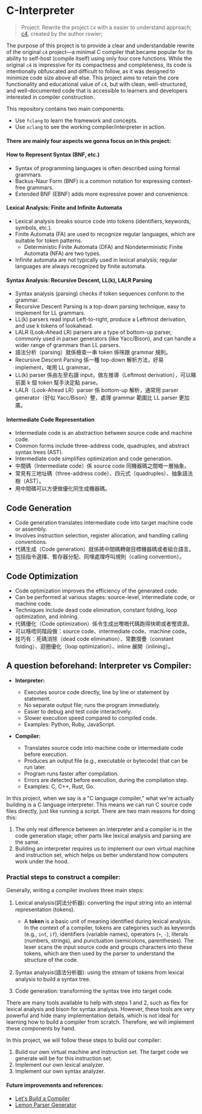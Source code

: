 # C-Interpreter

> Project: Rewrite the project `C4` with a easier to understand approach;
> [c4](https://github.com/rswier/c4), created by the author rswier;

The purpose of this project is to provide a clear and understandable rewrite of the original `c4` project—a minimal C compiler that became popular for its ability to self-host (compile itself) using only four core functions. While the original `c4` is impressive for its compactness and completeness, its code is intentionally obfuscated and difficult to follow, as it was designed to minimize code size above all else. This project aims to retain the core functionality and educational value of `c4`, but with clean, well-structured, and well-documented code that is accessible to learners and developers interested in compiler construction.

This repository contains two main components: 
- Use `fclang` to learn the framework and concepts.
- Use `xclang` to see the working compiler/interpreter in action.


#### There are mainly four aspects we gonna focus on in this project:

#### How to Represent Syntax (BNF, etc.)

- Syntax of programming languages is often described using formal grammars.
- Backus-Naur Form (BNF) is a common notation for expressing context-free grammars.
- Extended BNF (EBNF) adds more expressive power and convenience.

#### Lexical Analysis: Finite and Infinite Automata

- Lexical analysis breaks source code into tokens (identifiers, keywords, symbols, etc.).
- Finite Automata (FA) are used to recognize regular languages, which are suitable for token patterns.
  - Deterministic Finite Automata (DFA) and Nondeterministic Finite Automata (NFA) are two types.
- Infinite automata are not typically used in lexical analysis; regular languages are always recognized by finite automata.

#### Syntax Analysis: Recursive Descent, LL(k), LALR Parsing

- Syntax analysis (parsing) checks if token sequences conform to the grammar.
- Recursive Descent Parsing is a top-down parsing technique, easy to implement for LL grammars.
- LL(k) parsers read input Left-to-right, produce a Leftmost derivation, and use k tokens of lookahead.
- LALR (Look-Ahead LR) parsers are a type of bottom-up parser, commonly used in parser generators (like Yacc/Bison), and can handle a wider range of grammars than LL parsers.
- 語法分析（parsing）就係檢查一串 token 係咪跟 grammar 規則。
- Recursive Descent Parsing 係一種 top-down 解析方法，好易 implement，啱用 LL grammar。
- LL(k) parser 係由左至右讀 input，做左推導（Leftmost derivation），可以睇前面 k 個 token 幫手決定點 parse。
- LALR（Look-Ahead LR）parser 係 bottom-up 解析，通常用 parser generator（好似 Yacc/Bison）整，處理 grammar 範圍比 LL parser 更加廣。

#### Intermediate Code Representation

- Intermediate code is an abstraction between source code and machine code.
- Common forms include three-address code, quadruples, and abstract syntax trees (AST).
- Intermediate code simplifies optimization and code generation.
- 中間碼（Intermediate code）係 source code 同機器碼之間嘅一層抽象。
- 常見有三地址碼（three-address code）、四元式（quadruples）、抽象語法樹（AST）。
- 用中間碼可以方便做優化同生成機器碼。

## Code Generation

- Code generation translates intermediate code into target machine code or assembly.
- Involves instruction selection, register allocation, and handling calling conventions.
- 代碼生成（Code generation）就係將中間碼轉做目標機器碼或者組合語言。
- 包括指令選擇、暫存器分配、同埋處理呼叫規則（calling convention）。

## Code Optimization

- Code optimization improves the efficiency of the generated code.
- Can be performed at various stages: source-level, intermediate code, or machine code.
- Techniques include dead code elimination, constant folding, loop optimization, and inlining.
- 代碼優化（Code optimization）係令生成出嚟嘅代碼跑得快啲或者慳資源。
- 可以喺唔同階段做：source code、intermediate code、machine code。
- 技巧有：死碼消除（dead code elimination）、常數摺疊（constant folding）、迴圈優化（loop optimization）、inline 展開（inlining）。

## A question beforehand: Interpreter vs Compiler:

- **Interpreter:**

  - Executes source code directly, line by line or statement by statement.
  - No separate output file; runs the program immediately.
  - Easier to debug and test code interactively.
  - Slower execution speed compared to compiled code.
  - Examples: Python, Ruby, JavaScript.
- **Compiler:**

  - Translates source code into machine code or intermediate code before execution.
  - Produces an output file (e.g., executable or bytecode) that can be run later.
  - Program runs faster after compilation.
  - Errors are detected before execution, during the compilation step.
  - Examples: C, C++, Rust, Go.

In this project, when we say is a "C language compiler," what we're actually building is a C language interpreter. This means we can run C source code files directly, just like running a script. There are two main reasons for doing this:

1. The only real difference between an interpreter and a compiler is in the code generation stage; other parts like lexical analysis and parsing are the same.
2. Building an interpreter requires us to implement our own virtual machine and instruction set, which helps us better understand how computers work under the hood.

### Practial steps to construct a compiler:

Generally, writing a compiler involves three main steps:

1. Lexical analysis(詞法分析器): converting the input string into an internal representation (tokens).

   - A **token** is a basic unit of meaning identified during lexical analysis. In the context of a compiler, tokens are categories such as keywords (e.g., `int`, `if`), identifiers (variable names), operators (`+`, `-`), literals (numbers, strings), and punctuation (semicolons, parentheses). The lexer scans the input source code and groups characters into these tokens, which are then used by the parser to understand the structure of the code.
2. Syntax analysis(語法分析器): using the stream of tokens from lexical analysis to build a syntax tree.
3. Code generation: transforming the syntax tree into target code.

There are many tools available to help with steps 1 and 2, such as flex for lexical analysis and bison for syntax analysis. However, these tools are very powerful and hide many implementation details, which is not ideal for learning how to build a compiler from scratch. Therefore, we will implement these components by hand.

In this project, we will follow these steps to build our compiler:

1. Build our own virtual machine and instruction set. The target code we generate will be for this instruction set.
2. Implement our own lexical analyzer.
3. Implement our own syntax analyzer.

#### Future improvements and references:

- [Let&#39;s Build a Compiler](http://compilers.iecc.com/crenshaw/)
- [Lemon Parser Generator](http://www.hwaci.com/sw/lemon/)
